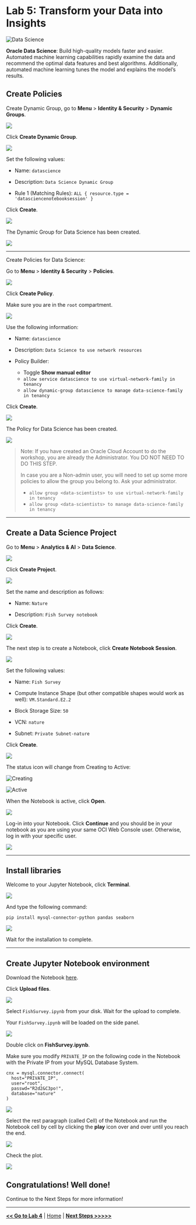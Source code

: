 # Lab 5: Transform your Data into Insights

![Data Science](images/ds_banner.jpg)

**Oracle Data Science**: Build high-quality models faster and easier. Automated machine learning capabilities rapidly examine the data and recommend the optimal data features and best algorithms. Additionally, automated machine learning tunes the model and explains the model’s results.

## Create Policies

Create Dynamic Group, go to **Menu** > **Identity & Security** > **Dynamic Groups**.

![](images/ds_dynamic_group_menu.png)

Click **Create Dynamic Group**.

![](images/ds_dynamic_group_create_button.png)

Set the following values:

- Name: `datascience`

- Description: `Data Science Dynamic Group`

- Rule 1 (Matching Rules): `ALL { resource.type = 'datasciencenotebooksession' }`

Click **Create**.

![](images/ds_dynamic_group_create.png)

The Dynamic Group for Data Science has been created.

![](images/ds_dynamic_group_review.png)

---

Create Policies for Data Science:

Go to **Menu** > **Identity & Security** > **Policies**.

![](images/identity_policies_menu.png)

Click **Create Policy**.

Make sure you are in the `root` compartment.

![](images/ds_policies_create_button.png)

Use the following information:

- Name: `datascience`

- Description: `Data Science to use network resources`

- Policy Builder: 
  - Toggle **Show manual editor**
  - `allow service datascience to use virtual-network-family in tenancy`
  - `allow dynamic-group datascience to manage data-science-family in tenancy`

Click **Create**.

![](images/ds_policies_create.png)

The Policy for Data Science has been created.

![](images/ds_policies_create_review.png)

>Note:  If you have created an Oracle Cloud Account to do the workshop, you are already the Administrator. You DO NOT NEED TO DO THIS STEP.
> 
> In case you are a Non-admin user, you will need to set up some more policies to allow the group you belong to. Ask your administrator.
> 
> - `allow group <data-scientists> to use virtual-network-family in tenancy`
> - `allow group <data-scientists> to manage data-science-family in tenancy`

---

## Create a Data Science Project

Go to **Menu** > **Analytics & AI** > **Data Science**.

![](images/ds_menu.png)

Click **Create Project**.

![](images/ds_create_project_button.png)

Set the name and description as follows:

- Name: `Nature`

- Description: `Fish Survey notebook`

Click **Create**.

![](images/ds_create_project.png)

The next step is to create a Notebook, click **Create Notebook Session**.

![](images/ds_create_notebook.png)

Set the following values:

- Name: `Fish Survey`

- Compute Instance Shape (but other compatible shapes would work as well): `VM.Standard.E2.2`

- Block Storage Size: `50`

- VCN: `nature`

- Subnet: `Private Subnet-nature`

Click **Create**.

![](images/ds_create_notebook_create.png)

The status icon will change from Creating to Active:

![Creating](images/datascience-creating.png)

![Active](images/datascience-active.png)

When the Notebook is active, click **Open**.

![](images/ds_create_notebook_open.png)

Log-in into your Notebook. Click **Continue** and you should be in your notebook as you are using your same OCI Web Console user. Otherwise, log in with your specific user.

![](images/ds_notebook_login.png)

---

## Install libraries

Welcome to your Jupyter Notebook, click **Terminal**.

![](images/ds_notebook_terminal.png)


And type the following command:

```
pip install mysql-connector-python pandas seaborn
```

![](images/ds_notebook_terminal_install.png)

Wait for the installation to complete.

---

## Create Jupyter Notebook environment

Download the Notebook [here](https://raw.githubusercontent.com/vmleon/mysql-dataintegrator-datascience-workshop/main/lab5/files/FishSurvey.ipynb).

Click **Upload files**.

![](images/ds_notebook_upload.png)

Select `FishSurvey.ipynb` from your disk. Wait for the upload to complete.

Your `FishSurvey.ipynb` will be loaded on the side panel.

![](images/ds_notebook_fish_notebook.png)

Double click on **FishSurvey.ipynb**.

Make sure you modify `PRIVATE_IP` on the following code in the Notebook with the Private IP from your MySQL Database System.

```
cnx = mysql.connector.connect(
  host="PRIVATE_IP",
  user="root",
  passwd="R2d2&C3po!",
  database="nature"
)
```

![](images/ds_notebook_fish_notebook_run.png)

Select the rest paragraph (called Cell) of the Notebook and run the Notebook cell by cell by clicking the **play** icon over and over until you reach the end.

![](images/ds_notebook_fish_notebook_head.png)

Check the plot.

![](images/ds_notebook_fish_notebook_plot.png)

## Congratulations! Well done!

Continue to the Next Steps for more information!

---

[**<< Go to Lab 4**](../lab4/README.md) | [Home](../README.md) | [**Next Steps >>>>>**](../next/README.md)